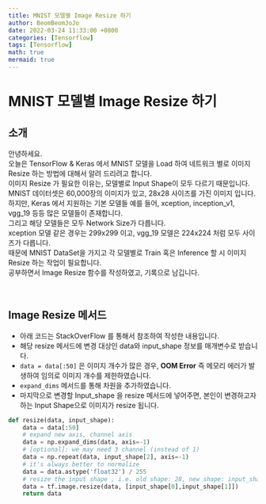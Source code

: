 ```yaml
---
title: MNIST 모델별 Image Resize 하기
author: BeomBeomJoJo
date: 2022-03-24 11:33:00 +0800
categories: [Tensorflow]
tags: [Tensorflow]
math: true
mermaid: true
---
```


# **MNIST 모델별 Image Resize 하기**

## **소개**
안녕하세요. <br/>
오늘은 TensorFlow & Keras 에서 MNIST 모델을 Load 하여 네트워크 별로 이미지 Resize 하는 방법에 대해서 알려 드리려고 합니다. <br/>
이미지 Resize 가 필요한 이유는, 모델별로 Input Shape이 모두 다르기 때문입니다. <br/>
MNIST 데이터셋은 60,000장의 이미지가 있고, 28x28 사이즈를 가진 이미지 입니다. <br/>
하지만, Keras 에서 지원하는 기본 모델들 예를 들어, xception, inception_v1, vgg_19 등등 많은 모델들이 존재합니다. <br/>
그리고 해당 모델들은 모두 Network Size가 다릅니다. <br/>
xception 모델 같은 경우는 299x299 이고, vgg_19 모델은 224x224 처럼 모두 사이즈가 다릅니다. <br>
때문에 MNIST DataSet을 가지고 각 모델별로 Train 혹은 Inference 할 시 이미지 Resize 하는 작업이 필요합니다. <br/>
공부하면서 Image Resize 함수를 작성하였고, 기록으로 남깁니다. <br/>

<br/>

## **Image Resize 메서드**
* 아래 코드는 StackOverFlow 를 통해서 참조하여 작성한 내용입니다.
* 해당 resize 메서드에 변경 대상인 data와 input_shape 정보를 매개변수로 받습니다.
* `data = data[:50]` 은 이미지 개수가 많은 경우, **OOM Error** 즉 메모리 에러가 발생하여 임의로 이미지 개수를 제한하였습니다.
* `expand_dims` 메서드를 통해 차원을 추가하였습니다.
* 마지막으로 변경할 Input_shape 을 resize 메서드에 넣어주면, 본인이 변경하고자 하는 Input Shape으로 이미지가 resize 됩니다.

```python
def resize(data, input_shape):
    data = data[:50]
    # expand new axis, channel axis 
    data = np.expand_dims(data, axis=-1)
    # [optional]: we may need 3 channel (instead of 1)
    data = np.repeat(data, input_shape[2], axis=-1)
    # it's always better to normalize 
    data = data.astype('float32') / 255
    # resize the input shape , i.e. old shape: 28, new shape: input_shape1, input_shape2
    data = tf.image.resize(data, [input_shape[0],input_shape[1]])
    return data
```
